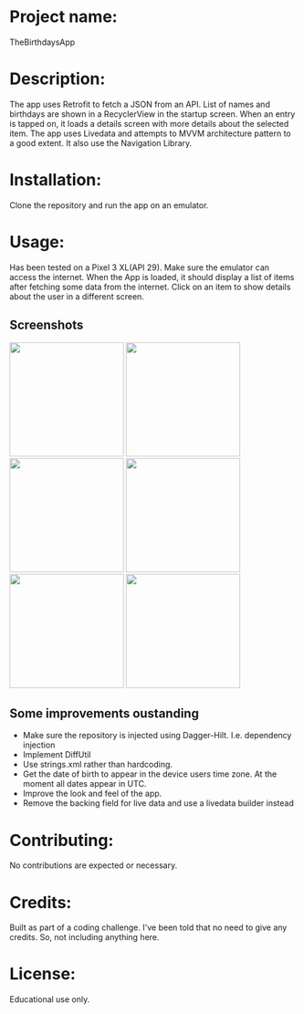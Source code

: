 # Project name: 
TheBirthdaysApp

# Description: 
The app uses Retrofit to fetch a JSON from an API. List of names and birthdays are shown in a RecyclerView in the startup screen. When an entry is tapped on, it loads a details screen with more details about the selected item. The app uses Livedata and attempts to MVVM architecture pattern to a good extent. It also use the Navigation Library.

# Installation:
Clone the repository and run the app on an emulator. 

# Usage:
Has been tested on a Pixel 3 XL(API 29). Make sure the emulator can access the internet. When the App is loaded, it should display a list of items after fetching some data from the internet. Click on an item to show details about the user in a different screen.

<h2>Screenshots</h2>
<div>
<img src="../documentation_assets/DocumentationAssets/1.png?raw=true" width="200px">
<img src="../documentation_assets/DocumentationAssets/2.png?raw=true" width="200px">
<img src="../documentation_assets/DocumentationAssets/3.png?raw=true" width="200px">
<img src="../documentation_assets/DocumentationAssets/4.png?raw=true" width="200px">
<img src="../documentation_assets/DocumentationAssets/5.png?raw=true" width="200px">
<img src="../documentation_assets/DocumentationAssets/6.png?raw=true" width="200px">
</div>

<h2>Some improvements oustanding</h2>
<ul>  
 <li>Make sure the repository is injected using Dagger-Hilt. I.e. dependency injection</li>
 <li>Implement DiffUtil</li>
 <li>Use strings.xml rather than hardcoding.</li>
 <li>Get the date of birth to appear in the device users time zone. At the moment all dates appear in UTC.</li>
 <li>Improve the look and feel of the app.</li>
 <li>Remove the backing field for live data and use a livedata builder instead</li>
</ul>

# Contributing:
No contributions are expected or necessary. 

# Credits: 
Built as part of a coding challenge. I've been told that no need to give any credits. So, not including anything here.

# License: 
Educational use only.
